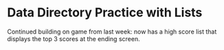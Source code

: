 # Data Directory Practice with Lists

Continued building on game from last week: now has a high score list that displays the top 3 scores at the ending screen.

